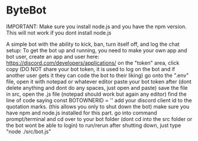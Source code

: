 # ByteBot


IMPORTANT: 
   Make sure you install node.js and you have the npm version. This will not work if you dont install node.js


A simple bot with the ability to kick, ban, turn itself off, and log the chat
setup:
To get the bot up and running, you need to make your own app and bot user, create an app and user here: https://discord.com/developers/applications/
on the "token" area, click copy (DO NOT share your bot token, it is used to log on the bot and if another user gets it they can code the bot to their liking)
go onto the ".env" file, open it with notepad or whatever editor
paste your bot token after (dont delete anything and dont do any spaces, just open and paste)
save the file
in src, open the .js file (notepad should work but again any editor)
find the line of code saying const BOTOWNERID = ''
add your discord client id to the quotation marks. (this allows you only to shut down the bot)
make sure you have npm and node.js installed for this part.
go into command prompt/terminal and cd over to your bot folder (dont cd into the src folder or the bot wont be able to login)
to run/rerun after shutting down, just type "node ./src/bot.js"
